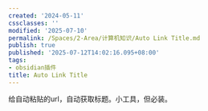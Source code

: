 ```yaml
---
created: '2024-05-11'
cssclasses: ''
modified: '2025-07-10'
permalink: /Spaces/2-Area/计算机知识/Auto Link Title.md
publish: true
published: '2025-07-12T14:02:16.095+08:00'
tags:
- obsidian插件
title: Auto Link Title
---
```

给自动粘贴的url，自动获取标题。小工具，但必装。

